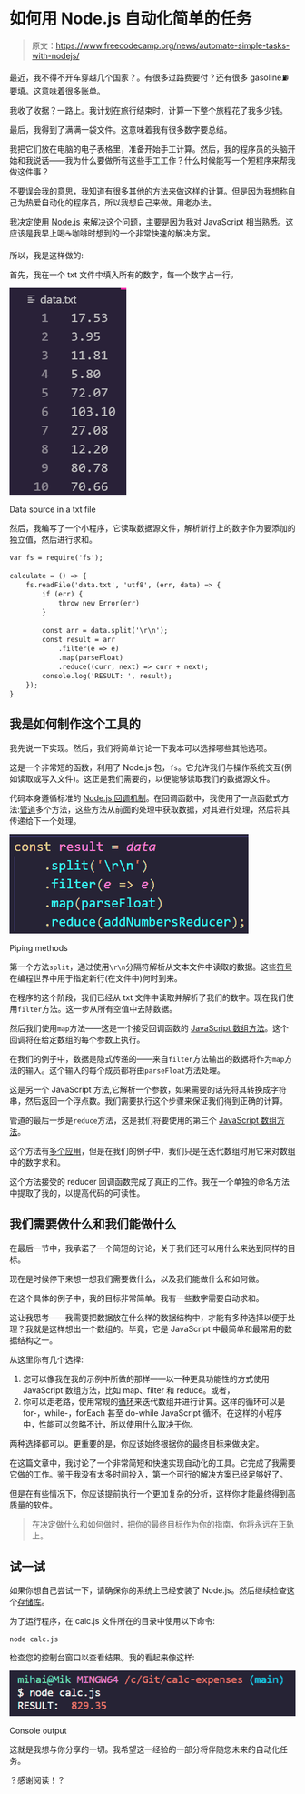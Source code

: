 # 如何用 Node.js 自动化简单的任务

> 原文：<https://www.freecodecamp.org/news/automate-simple-tasks-with-nodejs/>

最近，我不得不开车穿越几个国家？。有很多过路费要付？还有很多 gasoline⛽要填。这意味着很多账单。

我收了收据？一路上。我计划在旅行结束时，计算一下整个旅程花了我多少钱。

最后，我得到了满满一袋文件。这意味着我有很多数字要总结。

我把它们放在电脑的电子表格里，准备开始手工计算。然后，我的程序员的头脑开始和我说话——我为什么要做所有这些手工工作？️什么时候能写一个短程序来帮我做这件事？

不要误会我的意思，我知道有很多其他的方法来做这样的计算。但是因为我想称自己为热爱自动化的程序员，所以我想自己来做。用老办法。

我决定使用 [Node.js](https://nodejs.org/) 来解决这个问题，主要是因为我对 JavaScript 相当熟悉。这应该是我早上喝☕咖啡时想到的一个非常快速的解决方案。

所以，我是这样做的:

首先，我在一个 txt 文件中填入所有的数字，每一个数字占一行。

![image-112](img/3cb1e62677a416f660f851caeaa97db5.png)

Data source in a txt file

然后，我编写了一个小程序，它读取数据源文件，解析新行上的数字作为要添加的独立值，然后进行求和。

```
var fs = require('fs');

calculate = () => {
    fs.readFile('data.txt', 'utf8', (err, data) => {
        if (err) {
            throw new Error(err)
        }

        const arr = data.split('\r\n');
        const result = arr
            .filter(e => e)
            .map(parseFloat)
            .reduce((curr, next) => curr + next);
        console.log('RESULT: ', result);
    });
}
```

## 我是如何制作这个工具的

我先说一下实现。然后，我们将简单讨论一下我本可以选择哪些其他选项。

这是一个非常短的函数，利用了 Node.js 包，`fs`。它允许我们与操作系统交互(例如读取或写入文件)。这正是我们需要的，以便能够读取我们的数据源文件。

代码本身遵循标准的 [Node.js 回调机制](https://www.javatpoint.com/nodejs-callbacks)。在回调函数中，我使用了一点函数式方法:[管道](https://en.wikipedia.org/wiki/Pipeline_(software))多个方法，这些方法从前面的处理中获取数据，对其进行处理，然后将其传递给下一个处理。

![image-113](img/1e9358284ced72b1ec089015c7d756ba.png)

Piping methods

第一个方法`split`，通过使用`\r\n`分隔符解析从文本文件中读取的数据。这些[符号](https://en.wikipedia.org/wiki/Newline)在编程世界中用于指定新行(在文件中)何时到来。

在程序的这个阶段，我们已经从 txt 文件中读取并解析了我们的数字。现在我们使用`filter`方法。这一步从所有空值中去除数据。

然后我们使用`map`方法——这是一个接受回调函数的 [JavaScript 数组方法](https://developer.mozilla.org/en-US/docs/Web/JavaScript/Reference/Global_Objects/Array/map)。这个回调将在给定数组的每个参数上执行。

在我们的例子中，数据是隐式传递的——来自`filter`方法输出的数据将作为`map`方法的输入。这个输入的每个成员都将由`parseFloat`方法处理。

这是另一个 JavaScript 方法,它解析一个参数，如果需要的话先将其转换成字符串，然后返回一个浮点数。我们需要执行这个步骤来保证我们得到正确的计算。

管道的最后一步是`reduce`方法，这是我们将要使用的第三个 [JavaScript 数组方法](https://developer.mozilla.org/en-US/docs/Web/JavaScript/Reference/Global_Objects/Array/reduce)。

这个方法有[多个应用](https://www.digitalocean.com/community/tutorials/js-finally-understand-reduce)，但是在我们的例子中，我们只是在迭代数组时用它来对数组中的数字求和。

这个方法接受的 reducer 回调函数完成了真正的工作。我在一个单独的命名方法中提取了我的，以提高代码的可读性。

## 我们需要做什么和我们能做什么

在最后一节中，我承诺了一个简短的讨论，关于我们还可以用什么来达到同样的目标。

现在是时候停下来想一想我们需要做什么，以及我们能做什么和如何做。

在这个具体的例子中，我的目标非常简单。我有一些数字需要自动求和。

这让我思考——我需要把数据放在什么样的数据结构中，才能有多种选择以便于处理？我就是这样想出一个数组的。毕竟，它是 JavaScript 中最简单和最常用的数据结构之一。

从这里你有几个选择:

1.  您可以像我在我的示例中所做的那样——以一种更具功能性的方式使用 JavaScript 数组方法，比如 map、filter 和 reduce。或者，
2.  你可以走老路，使用常规的[循环](https://developer.mozilla.org/en-US/docs/Web/JavaScript/Guide/Loops_and_iteration)来迭代数组并进行计算。这样的循环可以是 for-，while-，forEach 甚至 do-while JavaScript 循环。在这样的小程序中，性能可以忽略不计，所以使用什么取决于你。

两种选择都可以。更重要的是，你应该始终根据你的最终目标来做决定。

在这篇文章中，我讨论了一个非常简短和快速实现自动化的工具。它完成了我需要它做的工作。鉴于我没有太多时间投入，第一个可行的解决方案已经足够好了。

但是在有些情况下，你应该提前执行一个更加复杂的分析，这样你才能最终得到高质量的软件。

> 在决定做什么和如何做时，把你的最终目标作为你的指南，你将永远在正轨上。

## 试一试

如果你想自己尝试一下，请确保你的系统上已经安装了 Node.js。然后继续检查这个[存储库](https://github.com/mihailgaberov/calc-expenses)。

为了运行程序，在 calc.js 文件所在的目录中使用以下命令:

```
node calc.js
```

检查您的控制台窗口以查看结果。我的看起来像这样:

![image-114](img/9999fb3e0a702151d1581781e534f939.png)

Console output

这就是我想与你分享的一切。我希望这一经验的一部分将伴随您未来的自动化任务。

？感谢阅读！？